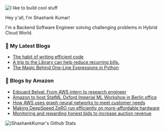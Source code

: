![I like to build cool stuff](https://res.cloudinary.com/dt8g3rhcy/image/upload/v1595929574/i_like_to_build_cool_shit._1_nzbwjh.png)

Hey y'all, I'm Shashank Kumar! 

I'm a Backend Software Engineer solving challenging problems in Hybrid Cloud World.

### 📕 My Latest Blogs
<!-- BLOG-POST-LIST:START -->
- [The habit of writing efficient code](https://medium.com/@ishashankkumar/the-habit-of-writing-efficient-code-153b05f04269?source=rss-d24dda280d5f------2)
- [A trip to the Library can help reduce recurring bills.](https://medium.com/swlh/a-trip-to-the-library-can-help-reduce-recurring-bills-23bca495cdf5?source=rss-d24dda280d5f------2)
- [The Magic Behind One-Line Expressions in Python](https://medium.com/swlh/the-magic-behind-one-line-expressions-in-python-816c10180c5c?source=rss-d24dda280d5f------2)
<!-- BLOG-POST-LIST:END -->

### 📕 Blogs by Amazon
<!-- AMAZON-BLOG-POST-LIST:START -->
- [Edouard Belval: From AWS intern to research engineer](https://www.amazon.science/working-at-amazon/edouard-belval-from-aws-intern-to-research-engineer)
- [Amazon to host StatML Oxford Imperial ML Workshop in Berlin office](https://www.amazon.science/latest-news/amazon-to-host-statml-oxford-imperial-ml-workshop-in-berlin-office)
- [How AWS uses graph neural networks to meet customer needs](https://www.amazon.science/blog/how-aws-uses-graph-neural-networks-to-meet-customer-needs)
- [Making DeepSpeed ZeRO run efficiently on more-affordable hardware](https://www.amazon.science/blog/making-deepspeed-zero-run-efficiently-on-more-affordable-hardware)
- [Monitoring and rewarding honest bids to increase auction revenue](https://www.amazon.science/latest-news/monitoring-and-rewarding-honest-bids-to-increase-revenue-in-auctions)
<!-- AMAZON-BLOG-POST-LIST:END -->



<img align="center" alt="iShashankKumar's Github Stats" src="https://github-readme-stats.vercel.app/api?username=ishashankkumar&show_icons=true&hide_border=true" />
